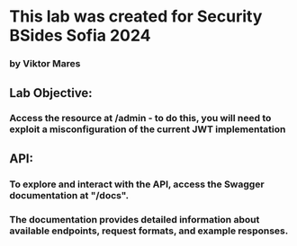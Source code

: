 # This lab was created for Security BSides Sofia 2024
### by Viktor Mares  


## Lab Objective:
### Access the resource at <b>/admin</b> - to do this, you will need to exploit a misconfiguration of the current JWT implementation  


## API:
### To explore and interact with the API, access the Swagger documentation at "/docs".
### The documentation provides detailed information about available endpoints, request formats, and example responses.
